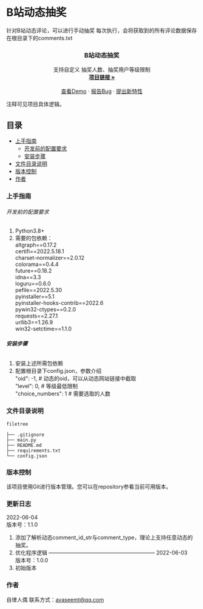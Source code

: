 # B站动态抽奖

针对B站动态评论，可以进行手动抽奖
每次执行，会将获取到的所有评论数据保存在根目录下的comments.txt

  <h3 align="center">B站动态抽奖</h3>
  <p align="center">
    支持自定义 抽奖人数、抽奖用户等级限制
    <br />
    <a href="https://github.com/cicidoll/BiliChooseComments"><strong>项目链接 »</strong></a>
    <br />
    <br />
    <a href="https://github.com/cicidoll/BiliChooseComments">查看Demo</a>
    ·
    <a href="https://github.com/cicidoll/BiliChooseComments/issues">报告Bug</a>
    ·
    <a href="https://github.com/cicidoll/BiliChooseComments/issues">提出新特性</a>
  </p>

</p>

注释可见项目具体逻辑。
 
## 目录

- [上手指南](#上手指南)
  - [开发前的配置要求](#开发前的配置要求)
  - [安装步骤](#安装步骤)
- [文件目录说明](#文件目录说明)
- [版本控制](#版本控制)
- [作者](#作者)

### 上手指南



###### 开发前的配置要求

1. Python3.8+
2. 需要的包依赖：  
altgraph==0.17.2  
certifi==2022.5.18.1  
charset-normalizer==2.0.12  
colorama==0.4.4  
future==0.18.2  
idna==3.3  
loguru==0.6.0  
pefile==2022.5.30  
pyinstaller==5.1  
pyinstaller-hooks-contrib==2022.6  
pywin32-ctypes==0.2.0  
requests==2.27.1  
urllib3==1.26.9  
win32-setctime==1.1.0  
  
###### **安装步骤**

1. 安装上述所需包依赖
2. 配置根目录下config.json，参数介绍  
 "oid": -1,  # 动态的oid，可以从动态网站链接中截取  
 "level": 0,  # 等级最低限制   
 "choice_numbers": 1  # 需要选取的人数  

### 文件目录说明


```
filetree 

├── .gitignore
├── main.py
├── README.md
├── requirements.txt
└── config.json

```

### 版本控制

该项目使用Git进行版本管理。您可以在repository参看当前可用版本。

### 更新日志

2022-06-04  
版本号：1.1.0  
1. 添加了解析动态comment_id_str与comment_type，理论上支持任意动态的抽奖。  
2. 优化程序逻辑
————————————————————
2022-06-03  
版本号：1.0.0  
1. 初始版本  

### 作者

自律人偶
联系方式：ayaseemt@qq.com